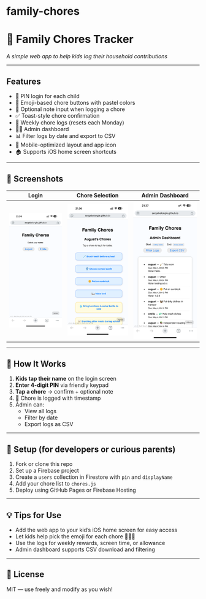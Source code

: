 # family-chores

# 🏡 Family Chores Tracker 
*A simple web app to help kids log their household contributions*

---

## Features

- 🔐 PIN login for each child
- 🎨 Emoji-based chore buttons with pastel colors
- 📝 Optional note input when logging a chore
- ✅ Toast-style chore confirmation
- 📅 Weekly chore logs (resets each Monday)
- 🧑‍💼 Admin dashboard
- 📊 Filter logs by date and export to CSV
- 📲 Mobile-optimized layout and app icon
- 🏠 Supports iOS home screen shortcuts

---

## 👀 Screenshots

| Login | Chore Selection | Admin Dashboard |
|-------|------------------|-----------------|
| ![Login screen](screenshots/login.png) | ![Chore screen](screenshots/chores.png) | ![Admin screen](screenshots/admin.png) |

---

## 🚀 How It Works

1. **Kids tap their name** on the login screen
2. **Enter 4-digit PIN** via friendly keypad
3. **Tap a chore** → confirm + optional note
4. 🎉 Chore is logged with timestamp
5. Admin can:
   - View all logs
   - Filter by date
   - Export logs as CSV

---

## 🔧 Setup (for developers or curious parents)

1. Fork or clone this repo
2. Set up a Firebase project
3. Create a `users` collection in Firestore with `pin` and `displayName`
4. Add your chore list to `chores.js`
5. Deploy using GitHub Pages or Firebase Hosting

---

## 💡 Tips for Use

- Add the web app to your kid’s iOS home screen for easy access
- Let kids help pick the emoji for each chore 🐹🧦🧽
- Use the logs for weekly rewards, screen time, or allowance
- Admin dashboard supports CSV download and filtering

---

## 📎 License

MIT — use freely and modify as you wish!